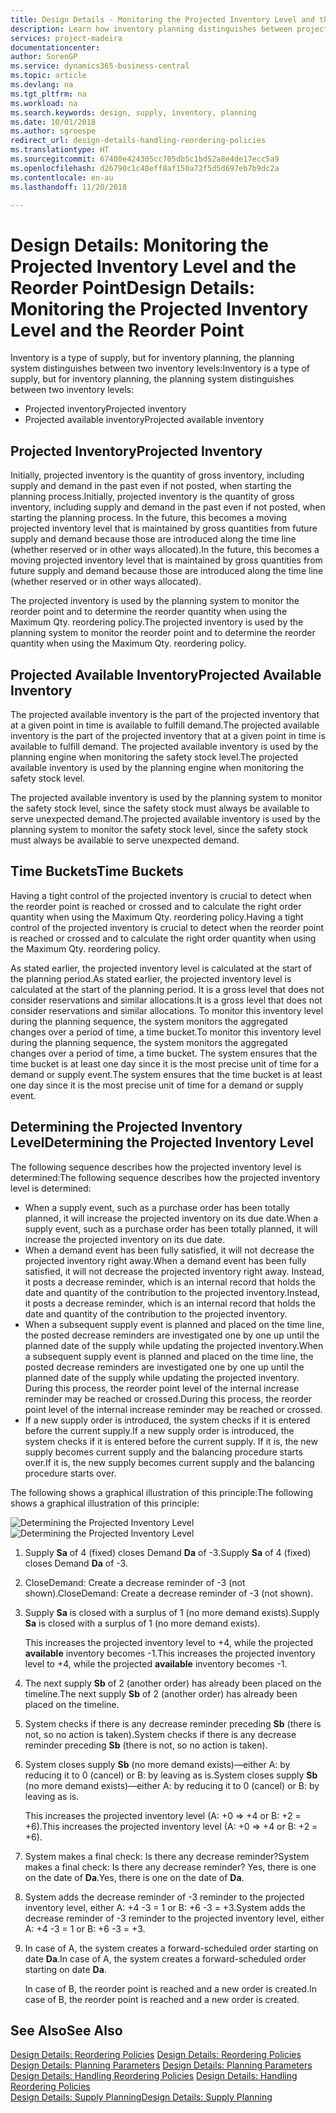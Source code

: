 ```yaml
---
title: Design Details - Monitoring the Projected Inventory Level and the Reorder Point | Microsoft Docs
description: Learn how inventory planning distinguishes between projected inventory and projected available inventory levels.
services: project-madeira
documentationcenter: 
author: SorenGP
ms.service: dynamics365-business-central
ms.topic: article
ms.devlang: na
ms.tgt_pltfrm: na
ms.workload: na
ms.search.keywords: design, supply, inventory, planning
ms.date: 10/01/2018
ms.author: sgroespe
redirect_url: design-details-handling-reordering-policies
ms.translationtype: HT
ms.sourcegitcommit: 67400e424305cc705db5c1bd52a8e4de17ecc5a9
ms.openlocfilehash: d26790c1c48eff8af150a72f5d5d697eb7b9dc2a
ms.contentlocale: en-au
ms.lasthandoff: 11/20/2018

---
```

# <a name="design-details-monitoring-the-projected-inventory-level-and-the-reorder-point"></a><span data-ttu-id="c4d86-103">Design Details: Monitoring the Projected Inventory Level and the Reorder Point</span><span class="sxs-lookup"><span data-stu-id="c4d86-103">Design Details: Monitoring the Projected Inventory Level and the Reorder Point</span></span>
<span data-ttu-id="c4d86-104">Inventory is a type of supply, but for inventory planning, the planning system distinguishes between two inventory levels:</span><span class="sxs-lookup"><span data-stu-id="c4d86-104">Inventory is a type of supply, but for inventory planning, the planning system distinguishes between two inventory levels:</span></span>  

* <span data-ttu-id="c4d86-105">Projected inventory</span><span class="sxs-lookup"><span data-stu-id="c4d86-105">Projected inventory</span></span>  
* <span data-ttu-id="c4d86-106">Projected available inventory</span><span class="sxs-lookup"><span data-stu-id="c4d86-106">Projected available inventory</span></span>  

## <a name="projected-inventory"></a><span data-ttu-id="c4d86-107">Projected Inventory</span><span class="sxs-lookup"><span data-stu-id="c4d86-107">Projected Inventory</span></span>  
<span data-ttu-id="c4d86-108">Initially, projected inventory is the quantity of gross inventory, including supply and demand in the past even if not posted, when starting the planning process.</span><span class="sxs-lookup"><span data-stu-id="c4d86-108">Initially, projected inventory is the quantity of gross inventory, including supply and demand in the past even if not posted, when starting the planning process.</span></span> <span data-ttu-id="c4d86-109">In the future, this becomes a moving projected inventory level that is maintained by gross quantities from future supply and demand because those are introduced along the time line (whether reserved or in other ways allocated).</span><span class="sxs-lookup"><span data-stu-id="c4d86-109">In the future, this becomes a moving projected inventory level that is maintained by gross quantities from future supply and demand because those are introduced along the time line (whether reserved or in other ways allocated).</span></span>  

<span data-ttu-id="c4d86-110">The projected inventory is used by the planning system to monitor the reorder point and to determine the reorder quantity when using the Maximum Qty. reordering policy.</span><span class="sxs-lookup"><span data-stu-id="c4d86-110">The projected inventory is used by the planning system to monitor the reorder point and to determine the reorder quantity when using the Maximum Qty. reordering policy.</span></span>  

## <a name="projected-available-inventory"></a><span data-ttu-id="c4d86-111">Projected Available Inventory</span><span class="sxs-lookup"><span data-stu-id="c4d86-111">Projected Available Inventory</span></span>  
<span data-ttu-id="c4d86-112">The projected available inventory is the part of the projected inventory that at a given point in time is available to fulfill demand.</span><span class="sxs-lookup"><span data-stu-id="c4d86-112">The projected available inventory is the part of the projected inventory that at a given point in time is available to fulfill demand.</span></span> <span data-ttu-id="c4d86-113">The projected available inventory is used by the planning engine when monitoring the safety stock level.</span><span class="sxs-lookup"><span data-stu-id="c4d86-113">The projected available inventory is used by the planning engine when monitoring the safety stock level.</span></span>  

<span data-ttu-id="c4d86-114">The projected available inventory is used by the planning system to monitor the safety stock level, since the safety stock must always be available to serve unexpected demand.</span><span class="sxs-lookup"><span data-stu-id="c4d86-114">The projected available inventory is used by the planning system to monitor the safety stock level, since the safety stock must always be available to serve unexpected demand.</span></span>  

## <a name="time-buckets"></a><span data-ttu-id="c4d86-115">Time Buckets</span><span class="sxs-lookup"><span data-stu-id="c4d86-115">Time Buckets</span></span>  
<span data-ttu-id="c4d86-116">Having a tight control of the projected inventory is crucial to detect when the reorder point is reached or crossed and to calculate the right order quantity when using the Maximum Qty. reordering policy.</span><span class="sxs-lookup"><span data-stu-id="c4d86-116">Having a tight control of the projected inventory is crucial to detect when the reorder point is reached or crossed and to calculate the right order quantity when using the Maximum Qty. reordering policy.</span></span>  

<span data-ttu-id="c4d86-117">As stated earlier, the projected inventory level is calculated at the start of the planning period.</span><span class="sxs-lookup"><span data-stu-id="c4d86-117">As stated earlier, the projected inventory level is calculated at the start of the planning period.</span></span> <span data-ttu-id="c4d86-118">It is a gross level that does not consider reservations and similar allocations.</span><span class="sxs-lookup"><span data-stu-id="c4d86-118">It is a gross level that does not consider reservations and similar allocations.</span></span> <span data-ttu-id="c4d86-119">To monitor this inventory level during the planning sequence, the system monitors the aggregated changes over a period of time, a time bucket.</span><span class="sxs-lookup"><span data-stu-id="c4d86-119">To monitor this inventory level during the planning sequence, the system monitors the aggregated changes over a period of time, a time bucket.</span></span> <span data-ttu-id="c4d86-120">The system ensures that the time bucket is at least one day since it is the most precise unit of time for a demand or supply event.</span><span class="sxs-lookup"><span data-stu-id="c4d86-120">The system ensures that the time bucket is at least one day since it is the most precise unit of time for a demand or supply event.</span></span>  

## <a name="determining-the-projected-inventory-level"></a><span data-ttu-id="c4d86-121">Determining the Projected Inventory Level</span><span class="sxs-lookup"><span data-stu-id="c4d86-121">Determining the Projected Inventory Level</span></span>  
<span data-ttu-id="c4d86-122">The following sequence describes how the projected inventory level is determined:</span><span class="sxs-lookup"><span data-stu-id="c4d86-122">The following sequence describes how the projected inventory level is determined:</span></span>  

* <span data-ttu-id="c4d86-123">When a supply event, such as a purchase order has been totally planned, it will increase the projected inventory on its due date.</span><span class="sxs-lookup"><span data-stu-id="c4d86-123">When a supply event, such as a purchase order has been totally planned, it will increase the projected inventory on its due date.</span></span>  
* <span data-ttu-id="c4d86-124">When a demand event has been fully satisfied, it will not decrease the projected inventory right away.</span><span class="sxs-lookup"><span data-stu-id="c4d86-124">When a demand event has been fully satisfied, it will not decrease the projected inventory right away.</span></span> <span data-ttu-id="c4d86-125">Instead, it posts a decrease reminder, which is an internal record that holds the date and quantity of the contribution to the projected inventory.</span><span class="sxs-lookup"><span data-stu-id="c4d86-125">Instead, it posts a decrease reminder, which is an internal record that holds the date and quantity of the contribution to the projected inventory.</span></span>  
* <span data-ttu-id="c4d86-126">When a subsequent supply event is planned and placed on the time line, the posted decrease reminders are investigated one by one up until the planned date of the supply while updating the projected inventory.</span><span class="sxs-lookup"><span data-stu-id="c4d86-126">When a subsequent supply event is planned and placed on the time line, the posted decrease reminders are investigated one by one up until the planned date of the supply while updating the projected inventory.</span></span> <span data-ttu-id="c4d86-127">During this process, the reorder point level of the internal increase reminder may be reached or crossed.</span><span class="sxs-lookup"><span data-stu-id="c4d86-127">During this process, the reorder point level of the internal increase reminder may be reached or crossed.</span></span>  
* <span data-ttu-id="c4d86-128">If a new supply order is introduced, the system checks if it is entered before the current supply.</span><span class="sxs-lookup"><span data-stu-id="c4d86-128">If a new supply order is introduced, the system checks if it is entered before the current supply.</span></span> <span data-ttu-id="c4d86-129">If it is, the new supply becomes current supply and the balancing procedure starts over.</span><span class="sxs-lookup"><span data-stu-id="c4d86-129">If it is, the new supply becomes current supply and the balancing procedure starts over.</span></span>  

<span data-ttu-id="c4d86-130">The following shows a graphical illustration of this principle:</span><span class="sxs-lookup"><span data-stu-id="c4d86-130">The following shows a graphical illustration of this principle:</span></span>  

<span data-ttu-id="c4d86-131">![Determining the Projected Inventory Level](media/nav_app_supply_planning_2_projected_inventory.png "Determining the Projected Inventory Level")</span><span class="sxs-lookup"><span data-stu-id="c4d86-131">![Determining the Projected Inventory Level](media/nav_app_supply_planning_2_projected_inventory.png "Determining the Projected Inventory Level")</span></span>  

1. <span data-ttu-id="c4d86-132">Supply **Sa** of 4 (fixed) closes Demand **Da** of -3.</span><span class="sxs-lookup"><span data-stu-id="c4d86-132">Supply **Sa** of 4 (fixed) closes Demand **Da** of -3.</span></span>  
2. <span data-ttu-id="c4d86-133">CloseDemand: Create a decrease reminder of -3 (not shown).</span><span class="sxs-lookup"><span data-stu-id="c4d86-133">CloseDemand: Create a decrease reminder of -3 (not shown).</span></span>  
3. <span data-ttu-id="c4d86-134">Supply **Sa** is closed with a surplus of 1 (no more demand exists).</span><span class="sxs-lookup"><span data-stu-id="c4d86-134">Supply **Sa** is closed with a surplus of 1 (no more demand exists).</span></span>  

     <span data-ttu-id="c4d86-135">This increases the projected inventory level to +4, while the projected **available** inventory becomes -1.</span><span class="sxs-lookup"><span data-stu-id="c4d86-135">This increases the projected inventory level to +4, while the projected **available** inventory becomes -1.</span></span>  

4. <span data-ttu-id="c4d86-136">The next supply **Sb** of 2 (another order) has already been placed on the timeline.</span><span class="sxs-lookup"><span data-stu-id="c4d86-136">The next supply **Sb** of 2 (another order) has already been placed on the timeline.</span></span>  
5. <span data-ttu-id="c4d86-137">System checks if there is any decrease reminder preceding **Sb** (there is not, so no action is taken).</span><span class="sxs-lookup"><span data-stu-id="c4d86-137">System checks if there is any decrease reminder preceding **Sb** (there is not, so no action is taken).</span></span>  
6. <span data-ttu-id="c4d86-138">System closes supply **Sb** (no more demand exists)—either A: by reducing it to 0 (cancel) or B: by leaving as is.</span><span class="sxs-lookup"><span data-stu-id="c4d86-138">System closes supply **Sb** (no more demand exists)—either A: by reducing it to 0 (cancel) or B: by leaving as is.</span></span>  

     <span data-ttu-id="c4d86-139">This increases the projected inventory level (A: +0 => +4 or B: +2 = +6).</span><span class="sxs-lookup"><span data-stu-id="c4d86-139">This increases the projected inventory level (A: +0 => +4 or B: +2 = +6).</span></span>  

7. <span data-ttu-id="c4d86-140">System makes a final check: Is there any decrease reminder?</span><span class="sxs-lookup"><span data-stu-id="c4d86-140">System makes a final check: Is there any decrease reminder?</span></span> <span data-ttu-id="c4d86-141">Yes, there is one on the date of **Da**.</span><span class="sxs-lookup"><span data-stu-id="c4d86-141">Yes, there is one on the date of **Da**.</span></span>  
8. <span data-ttu-id="c4d86-142">System adds the decrease reminder of -3 reminder to the projected inventory level, either A: +4 -3 = 1 or B: +6 -3 = +3.</span><span class="sxs-lookup"><span data-stu-id="c4d86-142">System adds the decrease reminder of -3 reminder to the projected inventory level, either A: +4 -3 = 1 or B: +6 -3 = +3.</span></span>  
9. <span data-ttu-id="c4d86-143">In case of A, the system creates a forward-scheduled order starting on date **Da**.</span><span class="sxs-lookup"><span data-stu-id="c4d86-143">In case of A, the system creates a forward-scheduled order starting on date **Da**.</span></span>  

     <span data-ttu-id="c4d86-144">In case of B, the reorder point is reached and a new order is created.</span><span class="sxs-lookup"><span data-stu-id="c4d86-144">In case of B, the reorder point is reached and a new order is created.</span></span>  

## <a name="see-also"></a><span data-ttu-id="c4d86-145">See Also</span><span class="sxs-lookup"><span data-stu-id="c4d86-145">See Also</span></span>  
<span data-ttu-id="c4d86-146">[Design Details: Reordering Policies](design-details-reordering-policies.md) </span><span class="sxs-lookup"><span data-stu-id="c4d86-146">[Design Details: Reordering Policies](design-details-reordering-policies.md) </span></span>  
<span data-ttu-id="c4d86-147">[Design Details: Planning Parameters](design-details-planning-parameters.md) </span><span class="sxs-lookup"><span data-stu-id="c4d86-147">[Design Details: Planning Parameters](design-details-planning-parameters.md) </span></span>  
<span data-ttu-id="c4d86-148">[Design Details: Handling Reordering Policies](design-details-handling-reordering-policies.md) </span><span class="sxs-lookup"><span data-stu-id="c4d86-148">[Design Details: Handling Reordering Policies](design-details-handling-reordering-policies.md) </span></span>  
[<span data-ttu-id="c4d86-149">Design Details: Supply Planning</span><span class="sxs-lookup"><span data-stu-id="c4d86-149">Design Details: Supply Planning</span></span>](design-details-supply-planning.md)

